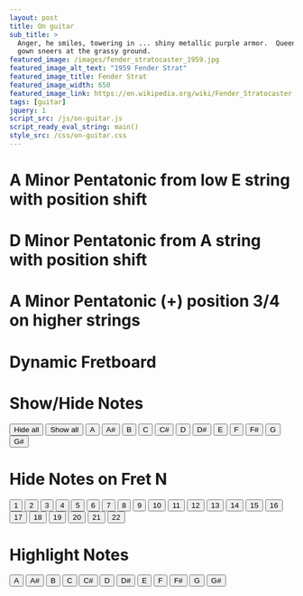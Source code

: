 ```yaml
---
layout: post
title: On guitar
sub_title: >
  Anger, he smiles, towering in ... shiny metallic purple armor.  Queen Jealousy, envy waits behind him; her fiery green
  gown sneers at the grassy ground.
featured_image: /images/fender_stratocaster_1959.jpg
featured_image_alt_text: "1959 Fender Strat"
featured_image_title: Fender Strat
featured_image_width: 650
featured_image_link: https://en.wikipedia.org/wiki/Fender_Stratocaster
tags: [guitar]
jquery: 1
script_src: /js/on-guitar.js
script_ready_eval_string: main()
style_src: /css/on-guitar.css
---
```


# A Minor Pentatonic from low E string with position shift

<div class="fretboard-container"
     id="fb1"
     width="800"
     height="200"
     notes="5,5 4,3 4,5 4,7 3,5 3,7 2,5 2,7 2,9 1,8 1,10 0,8 0,10 0,12"
     highlightNotes="A,red C,blue"
     ></div>

# D Minor Pentatonic from A string with position shift

<div class="fretboard-container"
     id="fb2"
     width="800"
     height="200"
     notes="4,5 3,3 3,5 3,7 2,5 2,7 1,6 1,8 1,10 0,8 0,10"
     highlightNotes="D,red F,blue"
     ></div>

# A Minor Pentatonic (+) position 3/4 on higher strings

<div class="fretboard-container"
     id="fb3"
     width="800"
     height="200"
     notes="2,12 2,14 1,10 1,12 1,13 1,14 0,10 0,12 1,12 1,15 0,15 1,17 0,17"
     highlightNotes="A,red C,blue"
     ></div>

# Dynamic Fretboard

<div class="fretboard-container" id="fb" width="800" height="200" notes="all"></div>

# Show/Hide Notes

<p>
  <button onclick="hideAllNotes('#fb')">Hide all</button>
  <button onclick="showAllNotes('#fb')">Show all</button>
  <button onclick="showHideNote('#fb', 'A')">A</button>
  <button onclick="showHideNote('#fb', 'Asharp')">A#</button>
  <button onclick="showHideNote('#fb', 'B')">B</button>
  <button onclick="showHideNote('#fb', 'C')">C</button>
  <button onclick="showHideNote('#fb', 'Csharp')">C#</button>
  <button onclick="showHideNote('#fb', 'D')">D</button>
  <button onclick="showHideNote('#fb', 'Dsharp')">D#</button>
  <button onclick="showHideNote('#fb', 'E')">E</button>
  <button onclick="showHideNote('#fb', 'F')">F</button>
  <button onclick="showHideNote('#fb', 'Fsharp')">F#</button>
  <button onclick="showHideNote('#fb', 'G')">G</button>
  <button onclick="showHideNote('#fb', 'Gsharp')">G#</button>
</p>

# Hide Notes on Fret N

<p>
  <button onclick="hideNotesOnFret('#fb', '1')">1</button>
  <button onclick="hideNotesOnFret('#fb', '2')">2</button>
  <button onclick="hideNotesOnFret('#fb', '3')">3</button>
  <button onclick="hideNotesOnFret('#fb', '4')">4</button>
  <button onclick="hideNotesOnFret('#fb', '5')">5</button>
  <button onclick="hideNotesOnFret('#fb', '6')">6</button>
  <button onclick="hideNotesOnFret('#fb', '7')">7</button>
  <button onclick="hideNotesOnFret('#fb', '8')">8</button>
  <button onclick="hideNotesOnFret('#fb', '9')">9</button>
  <button onclick="hideNotesOnFret('#fb', '10')">10</button>
  <button onclick="hideNotesOnFret('#fb', '11')">11</button>
  <button onclick="hideNotesOnFret('#fb', '12')">12</button>
  <button onclick="hideNotesOnFret('#fb', '13')">13</button>
  <button onclick="hideNotesOnFret('#fb', '14')">14</button>
  <button onclick="hideNotesOnFret('#fb', '15')">15</button>
  <button onclick="hideNotesOnFret('#fb', '16')">16</button>
  <button onclick="hideNotesOnFret('#fb', '17')">17</button>
  <button onclick="hideNotesOnFret('#fb', '18')">18</button>
  <button onclick="hideNotesOnFret('#fb', '19')">19</button>
  <button onclick="hideNotesOnFret('#fb', '20')">20</button>
  <button onclick="hideNotesOnFret('#fb', '21')">21</button>
  <button onclick="hideNotesOnFret('#fb', '22')">22</button>
</p>

# Highlight Notes

<p>
  <button onclick="highlightNote('#fb', 'A')">A</button>
  <button onclick="highlightNote('#fb', 'Asharp')">A#</button>
  <button onclick="highlightNote('#fb', 'B')">B</button>
  <button onclick="highlightNote('#fb', 'C')">C</button>
  <button onclick="highlightNote('#fb', 'Csharp')">C#</button>
  <button onclick="highlightNote('#fb', 'D')">D</button>
  <button onclick="highlightNote('#fb', 'Dsharp')">D#</button>
  <button onclick="highlightNote('#fb', 'E')">E</button>
  <button onclick="highlightNote('#fb', 'F')">F</button>
  <button onclick="highlightNote('#fb', 'Fsharp')">F#</button>
  <button onclick="highlightNote('#fb', 'G')">G</button>
  <button onclick="highlightNote('#fb', 'Gsharp')">G#</button>
</p>